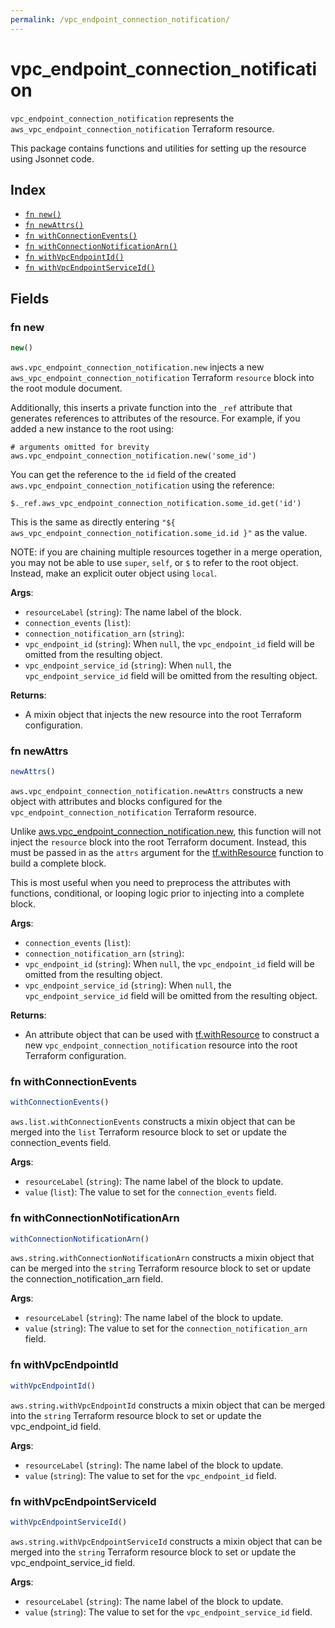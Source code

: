 ```yaml
---
permalink: /vpc_endpoint_connection_notification/
---
```


# vpc_endpoint_connection_notification

`vpc_endpoint_connection_notification` represents the `aws_vpc_endpoint_connection_notification` Terraform resource.



This package contains functions and utilities for setting up the resource using Jsonnet code.


## Index

* [`fn new()`](#fn-new)
* [`fn newAttrs()`](#fn-newattrs)
* [`fn withConnectionEvents()`](#fn-withconnectionevents)
* [`fn withConnectionNotificationArn()`](#fn-withconnectionnotificationarn)
* [`fn withVpcEndpointId()`](#fn-withvpcendpointid)
* [`fn withVpcEndpointServiceId()`](#fn-withvpcendpointserviceid)

## Fields

### fn new

```ts
new()
```


`aws.vpc_endpoint_connection_notification.new` injects a new `aws_vpc_endpoint_connection_notification` Terraform `resource`
block into the root module document.

Additionally, this inserts a private function into the `_ref` attribute that generates references to attributes of the
resource. For example, if you added a new instance to the root using:

    # arguments omitted for brevity
    aws.vpc_endpoint_connection_notification.new('some_id')

You can get the reference to the `id` field of the created `aws.vpc_endpoint_connection_notification` using the reference:

    $._ref.aws_vpc_endpoint_connection_notification.some_id.get('id')

This is the same as directly entering `"${ aws_vpc_endpoint_connection_notification.some_id.id }"` as the value.

NOTE: if you are chaining multiple resources together in a merge operation, you may not be able to use `super`, `self`,
or `$` to refer to the root object. Instead, make an explicit outer object using `local`.

**Args**:
  - `resourceLabel` (`string`): The name label of the block.
  - `connection_events` (`list`): 
  - `connection_notification_arn` (`string`): 
  - `vpc_endpoint_id` (`string`):  When `null`, the `vpc_endpoint_id` field will be omitted from the resulting object.
  - `vpc_endpoint_service_id` (`string`):  When `null`, the `vpc_endpoint_service_id` field will be omitted from the resulting object.

**Returns**:
- A mixin object that injects the new resource into the root Terraform configuration.


### fn newAttrs

```ts
newAttrs()
```


`aws.vpc_endpoint_connection_notification.newAttrs` constructs a new object with attributes and blocks configured for the `vpc_endpoint_connection_notification`
Terraform resource.

Unlike [aws.vpc_endpoint_connection_notification.new](#fn-vpc_endpoint_connection_notificationnew), this function will not inject the `resource`
block into the root Terraform document. Instead, this must be passed in as the `attrs` argument for the
[tf.withResource](https://github.com/tf-libsonnet/core/tree/main/docs#fn-withresource) function to build a complete block.

This is most useful when you need to preprocess the attributes with functions, conditional, or looping logic prior to
injecting into a complete block.

**Args**:
  - `connection_events` (`list`): 
  - `connection_notification_arn` (`string`): 
  - `vpc_endpoint_id` (`string`):  When `null`, the `vpc_endpoint_id` field will be omitted from the resulting object.
  - `vpc_endpoint_service_id` (`string`):  When `null`, the `vpc_endpoint_service_id` field will be omitted from the resulting object.

**Returns**:
  - An attribute object that can be used with [tf.withResource](https://github.com/tf-libsonnet/core/tree/main/docs#fn-withresource) to construct a new `vpc_endpoint_connection_notification` resource into the root Terraform configuration.


### fn withConnectionEvents

```ts
withConnectionEvents()
```

`aws.list.withConnectionEvents` constructs a mixin object that can be merged into the `list`
Terraform resource block to set or update the connection_events field.



**Args**:
  - `resourceLabel` (`string`): The name label of the block to update.
  - `value` (`list`): The value to set for the `connection_events` field.


### fn withConnectionNotificationArn

```ts
withConnectionNotificationArn()
```

`aws.string.withConnectionNotificationArn` constructs a mixin object that can be merged into the `string`
Terraform resource block to set or update the connection_notification_arn field.



**Args**:
  - `resourceLabel` (`string`): The name label of the block to update.
  - `value` (`string`): The value to set for the `connection_notification_arn` field.


### fn withVpcEndpointId

```ts
withVpcEndpointId()
```

`aws.string.withVpcEndpointId` constructs a mixin object that can be merged into the `string`
Terraform resource block to set or update the vpc_endpoint_id field.



**Args**:
  - `resourceLabel` (`string`): The name label of the block to update.
  - `value` (`string`): The value to set for the `vpc_endpoint_id` field.


### fn withVpcEndpointServiceId

```ts
withVpcEndpointServiceId()
```

`aws.string.withVpcEndpointServiceId` constructs a mixin object that can be merged into the `string`
Terraform resource block to set or update the vpc_endpoint_service_id field.



**Args**:
  - `resourceLabel` (`string`): The name label of the block to update.
  - `value` (`string`): The value to set for the `vpc_endpoint_service_id` field.
